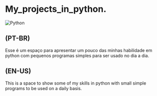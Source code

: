 # My_projects_in_python.

![Python](https://img.shields.io/badge/Python-14354C?style=for-the-badge&logo=python&logoColor=white)

## (PT-BR) 
Esse é um espaço para apresentar um pouco das minhas habilidade em python com pequenos programas simples para ser usado no dia a dia.

## (EN-US)
This is a space to show some of my skills in python with small simple programs to be used on a daily basis.
